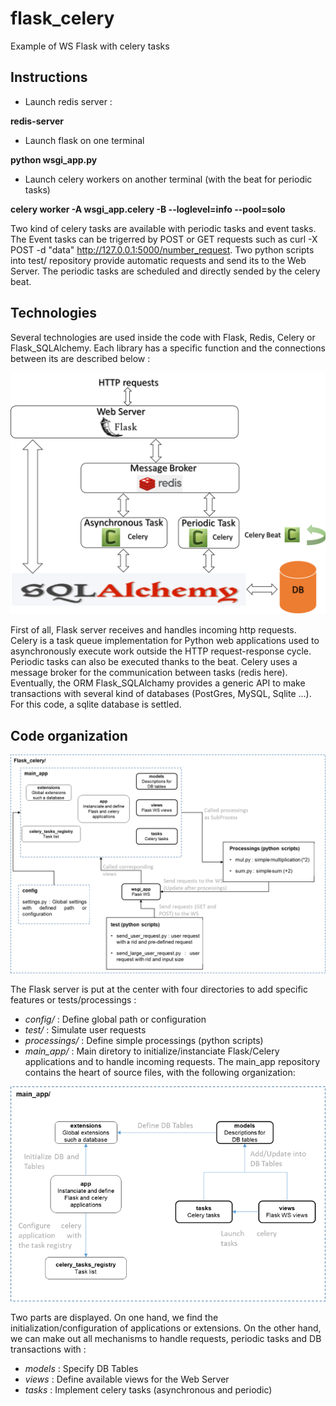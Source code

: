 # flask_celery

Example of WS Flask with celery tasks

## Instructions

* Launch redis server :

**redis-server**

* Launch flask on one terminal

**python wsgi_app.py** 

* Launch celery workers on another terminal (with the beat for periodic tasks)

**celery worker -A wsgi_app.celery -B --loglevel=info --pool=solo**


Two kind of celery tasks are available with periodic tasks and event tasks. The Event tasks can be trigerred by POST or GET requests such as curl -X POST -d "data" http://127.0.0.1:5000/number_request. Two python scripts into test/ repository provide automatic requests and send its to the Web Server. The periodic tasks are scheduled and directly sended by the celery beat.


## Technologies

Several technologies are used inside the code with Flask, Redis, Celery or Flask_SQLAlchemy. Each library has a specific function and the connections between its are described below :

![Technologies : ](./img/Technos.png?raw=true "Technology connections")


First of all, Flask server receives and handles incoming http requests. Celery is a task queue implementation for Python web applications used to asynchronously execute work outside the HTTP request-response cycle. Periodic tasks can also be executed thanks to the beat. Celery uses a message broker for the communication between tasks (redis here). Eventually, the ORM Flask_SQLAlchamy provides a generic API to make transactions with several kind of databases (PostGres, MySQL, Sqlite ...). For this code, a sqlite database is settled.  


## Code organization

![FlaskCelery directory : ](./img/Rep_FlaskCelery.png?raw=true "FlaskCelery directory/")


The Flask server is put at the center with four directories to add specific features or tests/processings :
* *config/* : Define global path or configuration
* *test/* : Simulate user requests
* *processings/* : Define simple processings (python scripts)
* *main_app/* : Main diretory to initialize/instanciate Flask/Celery applications and to handle incoming requests.
The main_app repository contains the heart of source files, with the following organization:


![MainApp directory : ](./img/Rep_mainApp.png?raw=true "MainApp directory/")



Two parts are displayed. On one hand, we find the initialization/configuration of applications or extensions. On the other hand, we can make out all mechanisms to handle requests, periodic tasks and DB transactions with :
* *models* : Specify DB Tables
* *views* : Define available views for the Web Server
* *tasks* : Implement celery tasks (asynchronous and periodic)


